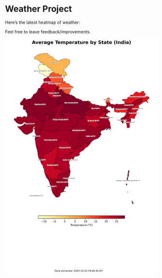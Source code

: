 # Weather Project

Here’s the latest heatmap of weather:

Feel free to leave feedback/improvements.

![India Heatmap](docs/assets/india_heatmap.png?v=FA375D)
